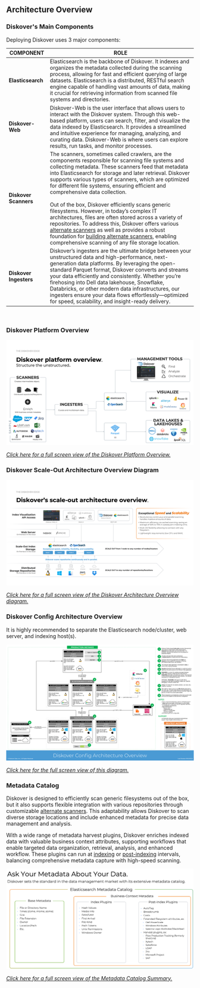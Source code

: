 <p id="architecture_diagram"></p>

## Architecture Overview

### Diskover's Main Components

Deploying Diskover uses 3 major components:

| COMPONENT | ROLE |
| --- | --- |
| **Elasticsearch** | Elasticsearch is the backbone of Diskover. It indexes and organizes the metadata collected during the scanning process, allowing for fast and efficient querying of large datasets. Elasticsearch is a distributed, RESTful search engine capable of handling vast amounts of data, making it crucial for retrieving information from scanned file systems and directories. |
| **Diskover-Web** | Diskover-Web is the user interface that allows users to interact with the Diskover system. Through this web-based platform, users can search, filter, and visualize the data indexed by Elasticsearch. It provides a streamlined and intuitive experience for managing, analyzing, and curating data. Diskover-Web is where users can explore results, run tasks, and monitor processes. |
| **Diskover Scanners** | The scanners, sometimes called crawlers, are the components responsible for scanning file systems and collecting metadata. These scanners feed that metadata into Elasticsearch for storage and later retrieval. Diskover supports various types of scanners, which are optimized for different file systems, ensuring efficient and comprehensive data collection.<br><br>Out of the box, Diskover efficiently scans generic filesystems. However, in today’s complex IT architectures, files are often stored across a variety of repositories. To address this, Diskover offers various [alternate scanners](#config_alt_indexers) as well as provides a robust foundation for [building alternate scanners](https://docs.diskoverdata.com/diskover_dev_guide/#develop-your-own-alternate-scanner), enabling comprehensive scanning of any file storage location. |
| **Diskover Ingesters** | Diskover’s ingesters are the ultimate bridge between your unstructured data and high-performance, next-generation data platforms. By leveraging the open-standard Parquet format, Diskover converts and streams your data efficiently and consistently. Whether you’re firehosing into Dell data lakehouse, Snowflake, Databricks, or other modern data infrastructures, our ingesters ensure your data flows effortlessly—optimized for speed, scalability, and insight-ready delivery. |

<br>

### Diskover Platform Overview


![Image: Diskover Architecture Overview](images/diskover_platform_overview.png)

_[Click here for a full screen view of the Diskover Platform Overview.](images/diskover_platform_overview.png)_


### Diskover Scale-Out Architecture Overview Diagram


![Image: Diskover Architecture Overview](images/diskover_architecture_overview.png)

_[Click here for a full screen view of the Diskover Architecture Overview diagram.](images/diskover_architecture_overview.png)_



### Diskover Config Architecture Overview

It is highly recommended to separate the Elasticsearch node/cluster, web server, and indexing host(s).


![Image: Diskover Reference Diagram Architecture](images/diskover_config_template.png)

_[Click here for the full screen view of this diagram.](images/diskover_config_template.png)_


<p id=“metadata_catalog”></p>

### Metadata Catalog

Diskover is designed to efficiently scan generic filesystems out of the box, but it also supports flexible integration with various repositories through customizable [alternate scanners](#config_alt_indexers). This adaptability allows Diskover to scan diverse storage locations and include enhanced metadata for precise data management and analysis.

With a wide range of metadata harvest plugins, Diskover enriches indexed data with valuable business context attributes, supporting workflows that enable targeted data organization, retrieval, analysis, and enhanced workflow. These plugins can run at [indexing](#config_plugins_index) or [post-indexing](#config_plugins_post_index) intervals, balancing comprehensive metadata capture with high-speed scanning.


![Image: Metadata Catalog Summary](images/metadata_catalog.png)

_[Click here for a full screen view of the Metadata Catalog Summary.](images/metadata_catalog.png)_

